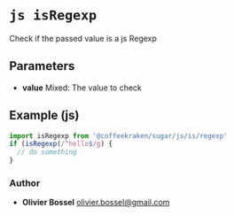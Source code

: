 


<!-- @namespace    sugar.js.is -->
<!-- @name    isRegexp -->

# ```js isRegexp ```


Check if the passed value is a js Regexp

## Parameters

- **value**  Mixed: The value to check



## Example (js)

```js
import isRegexp from '@coffeekraken/sugar/js/is/regexp'
if (isRegexp(/^hello$/g) {
  // do something
}
```


### Author
- **Olivier Bossel** <a href="mailto:olivier.bossel@gmail.com">olivier.bossel@gmail.com</a> 



